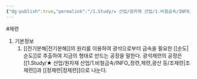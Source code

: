 ```yaml
---
{"dg-publish":true,"permalink":"/1.Study/★ 산업/원자재 산업/1.비철금속/INFO_정련,제련,광산 등/제련/","created":"2023-05-27T07:59:38.471+09:00","updated":"2025-06-26T13:20:06.458+09:00"}
---
```


#제련 


1. 기본정보
	1. [[전기분해\|전기분해]]의 원리를 이용하여 광석으로부터 금속을 필요한 [[순도\|순도]]로 추출하여 지금의 형태로 만드는 공정을 말한다. 광석제련의 공정은 [[1.Study/★ 산업/원자재 산업/1.비철금속/INFO_정련,제련,광산 등/조제련\|조제련]]과 [[정제련\|정제련]]으로 나눈다.

